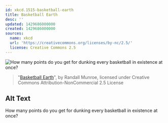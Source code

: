 ```yaml
---
id: xkcd.1515-basketball-earth
title: Basketball Earth
desc: ''
updated: 1429686000000
created: 1429686000000
sources:
  name: xkcd
  url: 'https://creativecommons.org/licenses/by-nc/2.5/'
  license: Creative Commons 2.5
---
```

![How many points do you get for dunking every basketball in existence at once?](https://imgs.xkcd.com/comics/basketball_earth.png)
> "[Basketball Earth](https://xkcd.com/1515/)", by Randall Munroe, licensed under Creative Commons Attribution-NonCommercial 2.5 License

## Alt Text
How many points do you get for dunking every basketball in existence at once?
